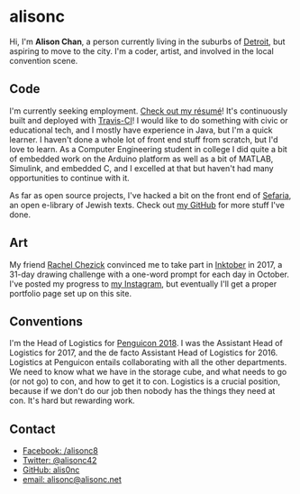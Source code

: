 # alisonc
Hi, I'm **Alison Chan**, a person currently living in the suburbs of [Detroit](https://en.wikipedia.org/wiki/Detroit), but aspiring to move to the city. I'm a coder, artist, and involved in the local convention scene.

## Code
I'm currently seeking employment. [Check out my résumé](/alisonc-resume/resume_full_pub.pdf)! It's continuously built and deployed with [Travis-CI](https://travis-ci.org/alis0nc/alisonc-resume)! I would like to do something with civic or educational tech, and I mostly have experience in Java, but I'm a quick learner. I haven't done a whole lot of front end stuff from scratch, but I'd 
love to learn.
As a Computer Engineering student in college I did quite a bit of embedded work on the Arduino platform as well as a bit of MATLAB, Simulink, and embedded C, and I excelled at that but haven't had many opportunities to continue with it.

As far as open source projects, I've hacked a bit on the front end of [Sefaria](https://github.com/sefaria/Sefaria-Project), an open e-library of Jewish texts. Check out [my GitHub](https://github.com/alis0nc) for more stuff I've done.

## Art
My friend [Rachel Chezick](https://www.instagram.com/theanimator_/) convinced me to take part in [Inktober](http://www.inktober.com/) in 2017, a 31-day drawing challenge with a one-word prompt for each day in October. I've posted my progress to [my Instagram](https://www.instagram.com/passport.mid/), but eventually I'll get a proper portfolio page set up on this site.

## Conventions
I'm the Head of Logistics for [Penguicon 2018](https://2018.penguicon.org/). I was the Assistant Head of Logistics for 2017, and the de facto Assistant Head of Logistics for 2016. Logistics at Penguicon entails collaborating with all the other departments. We need to know what we have in the storage cube, and what needs to go (or not go) to con, and how to get it to con. Logistics is a crucial position, because if we don't do our job then nobody has the things they need at con. It's hard but rewarding work.

## Contact
 * [Facebook: /alisonc8](https://facebook.com/alisonc8)
 * [Twitter: @alisonc42](https://twitter.com/alisonc42)
 * [GitHub: alis0nc](https://github.com/alis0nc)
 * [email: alisonc@alisonc.net](mailto:alisonc@alisonc.net)

